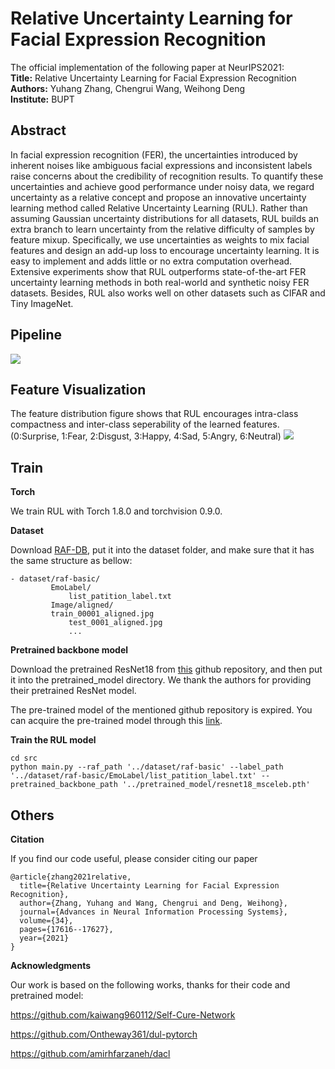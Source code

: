 # Relative Uncertainty Learning for Facial Expression Recognition
The official implementation of the following paper at NeurIPS2021:\
**Title:** Relative Uncertainty Learning for Facial Expression Recognition\
**Authors:** Yuhang Zhang, Chengrui Wang, Weihong Deng\
**Institute:** BUPT


## Abstract
In facial expression recognition (FER), the uncertainties introduced by inherent noises like ambiguous facial expressions and inconsistent labels raise concerns about the credibility of recognition results. To quantify these uncertainties and achieve good performance under noisy data, we regard uncertainty as a relative concept and propose an innovative uncertainty learning method called Relative Uncertainty Learning (RUL). Rather than assuming Gaussian uncertainty distributions for all datasets, RUL builds an extra branch to learn uncertainty from the relative difficulty of samples by feature mixup. Specifically, we use uncertainties as weights to mix facial features and design an add-up loss to encourage uncertainty learning. It is easy to implement and adds little or no extra computation overhead. Extensive experiments show that RUL outperforms state-of-the-art FER uncertainty learning methods in both real-world and synthetic noisy FER datasets. Besides, RUL also works well on other datasets such as CIFAR and Tiny ImageNet.

## Pipeline
![](https://github.com/zyh-uaiaaaa/Relative-Uncertainty-Learning/blob/main/imgs/overview_1.png)

## Feature Visualization
The feature distribution figure shows that RUL encourages intra-class compactness and inter-class seperability of the learned features. (0:Surprise, 1:Fear, 2:Disgust, 3:Happy, 4:Sad, 5:Angry, 6:Neutral)
![](https://github.com/zyh-uaiaaaa/Relative-Uncertainty-Learning/blob/main/imgs/feature_distribution.png)

## Train

**Torch** 

We train RUL with Torch 1.8.0 and torchvision 0.9.0.

**Dataset**

Download [RAF-DB](http://www.whdeng.cn/RAF/model1.html#dataset), put it into the dataset folder, and make sure that it has the same structure as bellow:
```key
- dataset/raf-basic/
         EmoLabel/
             list_patition_label.txt
         Image/aligned/
	     train_00001_aligned.jpg
             test_0001_aligned.jpg
             ...

```

**Pretrained backbone model**

Download the pretrained ResNet18 from [this](https://github.com/amirhfarzaneh/dacl) github repository, and then put it into the pretrained_model directory. We thank the authors for providing their pretrained ResNet model.

The pre-trained model of the mentioned github repository is expired. You can acquire the pre-trained model through this [link](https://drive.google.com/file/d/1EEx7qVCums-TM5fiblepgY70MDqIxbVz/view?usp=sharing).

**Train the RUL model**

```key
cd src
python main.py --raf_path '../dataset/raf-basic' --label_path '../dataset/raf-basic/EmoLabel/list_patition_label.txt' --pretrained_backbone_path '../pretrained_model/resnet18_msceleb.pth'
```



## Others


**Citation**

If you find our code useful, please consider citing our paper

```shell
@article{zhang2021relative,
  title={Relative Uncertainty Learning for Facial Expression Recognition},
  author={Zhang, Yuhang and Wang, Chengrui and Deng, Weihong},
  journal={Advances in Neural Information Processing Systems},
  volume={34},
  pages={17616--17627},
  year={2021}
}
```

**Acknowledgments**

Our work is based on the following works, thanks for their code and pretrained model:

https://github.com/kaiwang960112/Self-Cure-Network

https://github.com/Ontheway361/dul-pytorch

https://github.com/amirhfarzaneh/dacl

